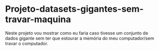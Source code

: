 # Projeto-datasets-gigantes-sem-travar-maquina
Neste projeto vou mostrar como eu faria caso tivesse um conjunto de dados gigante sem ter que estourar a memória do meu computador/sem travar o computador. 
